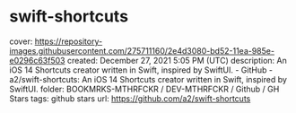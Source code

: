 # swift-shortcuts

cover: https://repository-images.githubusercontent.com/275711160/2e4d3080-bd52-11ea-985e-e0296c63f503
created: December 27, 2021 5:05 PM (UTC)
description: An iOS 14 Shortcuts creator written in Swift, inspired by SwiftUI. - GitHub - a2/swift-shortcuts: An iOS 14 Shortcuts creator written in Swift, inspired by SwiftUI.
folder: BOOKMRKS-MTHRFCKR / DEV-MTHRFCKR / Github / GH Stars
tags: github stars
url: https://github.com/a2/swift-shortcuts